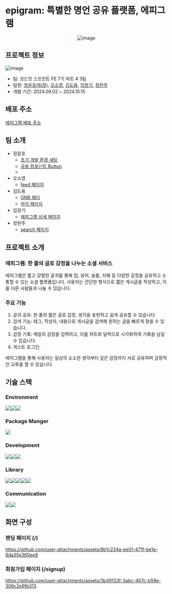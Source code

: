 # epigram: 특별한 명언 공유 플랫폼, 에피그램

<div align='center'>
  
![image](https://github.com/user-attachments/assets/095d5b38-60ae-4419-b2c2-263d1f7d44e3)
  
</div>

## 프로젝트 정보
![image](https://github.com/user-attachments/assets/4bbd64f1-5df7-4a63-b44f-a1d1f2f1c1e7)

- 팀: 코드잇 스프린트 FE 7기 파트 4 3팀
- 팀원: [정윤호(팀장)](https://github.com/KingNono1030), [오소영](https://github.com/Ocean423), [김도용](https://github.com/dyk0224), [임창기](https://github.com/ChanxxiWrld), [정한주](https://github.com/HanjuJung)
- 개발 기간: 2024.09.02 ~ 2024.10.15

## 배포 주소
[에피그램 배포 주소](https://team3-epigram.netlify.app/)

## 팀 소개

- 정윤호
  - [초기 개발 환경 세팅](https://github.com/codeit-sprint7-part4-team3/epigram/issues/1)
  - [공용 컴포넌트 Button](https://github.com/codeit-sprint7-part4-team3/epigram/pull/27)
  - 
- 오소영
  - [feed 페이지](https://github.com/codeit-sprint7-part4-team3/epigram/pull/37)
- 김도용
  - [GNB 헤더](https://github.com/codeit-sprint7-part4-team3/epigram/pull/26)
  - [마이 페이지](https://github.com/codeit-sprint7-part4-team3/epigram/pull/85)
- 임창기
  - [에피그램 상세 페이지](https://github.com/codeit-sprint7-part4-team3/epigram/pull/71)
- 정한주
  - [search 페이지](https://github.com/codeit-sprint7-part4-team3/epigram/pull/42)

## 프로젝트 소개

### 에피그램: 한 줄의 글로 감정을 나누는 소셜 서비스

에피그램은 짧고 강렬한 글귀를 통해 밈, 유머, 슬픔, 지혜 등 다양한 감정을 공유하고 소통할 수 있는 소셜 플랫폼입니다. 사용자는 간단한 형식으로 짧은 게시글을 작성하고, 이를 다른 사람들과 나눌 수 있습니다.

### 주요 기능
1.	글귀 공유: 한 줄의 짧은 글로 감정, 생각을 표현하고 쉽게 공유할 수 있습니다.
2.	검색 기능: 태그, 작성자, 내용으로 게시글을 검색해 원하는 글을 빠르게 찾을 수 있습니다.
3.	감정 기록: 매일의 감정을 입력하고, 이를 차트와 달력으로 시각화하여 기록을 남길 수 있습니다.
4.	게스트 로그인: 

에피그램을 통해 사용자는 일상의 소소한 생각부터 깊은 감정까지 서로 공유하며 감정적인 교류를 할 수 있습니다.

## 기술 스택
### Environment
<div style='display:flex'>
<img src="https://img.shields.io/badge/VSCode-007ACC?style=flat-square&logo=VisualStudioCode&logoColor=white"/>
<img src="https://img.shields.io/badge/Git-F05032?style=flat-square&logo=Git&logoColor=white"/>
<img src="https://img.shields.io/badge/GitHub-181717?style=flat-square&logo=GitHub&logoColor=white"/>
</div>

### Package Manger
<div style='display:flex'>
<img src="https://img.shields.io/badge/pnpm-F69220?style=flat-square&logo=pnpm&logoColor=white"/>
</div>

### Development
<div style='display:flex'>
<img src="https://img.shields.io/badge/TypeScript-3178C6?style=flat-square&logo=TypeScript&logoColor=white"/>
<img src="https://img.shields.io/badge/Next.js-000000?style=flat-square&logo=Next.js&logoColor=white"/>
<img src="https://img.shields.io/badge/TailwindCSS-06B6D4?style=flat-square&logo=TailwindCSS&logoColor=white"/>
</div>

### Library
<div style='display:flex'>
<img src="https://img.shields.io/badge/ReactQuery-FF4154?style=flat-square&logo=ReactQuery&logoColor=white"/>
<img src="https://img.shields.io/badge/ReactHookForm-EC5990?style=flat-square&logo=ReactHookForm&logoColor=white"/>
<img src="https://img.shields.io/badge/Zustand-764ABC?style=flat-square&logo=Zustand&logoColor=white"/>
<img src="https://img.shields.io/badge/Framer%20Motion-0055FF?style=flat-square&logo=Framer&logoColor=white"/>
<img src="https://img.shields.io/badge/OpenAPI--TypeScript-3178C6?style=flat-square&logo=OpenAPI-Initiative&logoColor=white&logo=TypeScript"/>
</div>

### Communication
<div style='display:flex'>
<img src="https://img.shields.io/badge/Discord-5865F2?style=flat-square&logo=Discord&logoColor=white"/>
<img src="https://img.shields.io/badge/Notion-000000?style=flat-square&logo=Notion&logoColor=white"/></div>

## 화면 구성
### 랜딩 페이지 (/)

https://github.com/user-attachments/assets/8b1c224a-ee01-471f-be1e-8da35e360ee8

### 회원가입 페이지 (/signup)

https://github.com/user-attachments/assets/3b49133f-3abc-467c-b59e-309c2e9fb313






